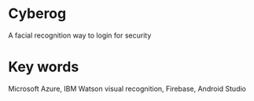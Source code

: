 # Cyberog

A facial recognition way to login for security

# Key words
Microsoft Azure, IBM Watson visual recognition, Firebase, Android Studio
